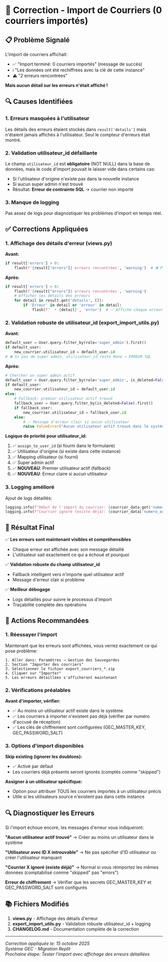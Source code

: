 # 🔧 Correction - Import de Courriers (0 courriers importés)

## 📋 Problème Signalé

L'import de courriers affichait:
- ✅ "Import terminé: 0 courriers importés" (message de succès)
- ℹ️ "Les données ont été rechiffrées avec la clé de cette instance"
- ⚠️ "2 erreurs rencontrées"

**Mais aucun détail sur les erreurs n'était affiché !**

## 🔍 Causes Identifiées

### 1. Erreurs masquées à l'utilisateur
Les détails des erreurs étaient stockés dans `result['details']` mais n'étaient jamais affichés à l'utilisateur. Seul le compteur d'erreurs était montré.

### 2. Validation utilisateur_id défaillante
Le champ `utilisateur_id` est **obligatoire** (NOT NULL) dans la base de données, mais le code d'import pouvait le laisser vide dans certains cas:
- Si l'utilisateur d'origine n'existe pas dans la nouvelle instance
- Si aucun super admin n'est trouvé
- Résultat: **Erreur de contrainte SQL** → courrier non importé

### 3. Manque de logging
Pas assez de logs pour diagnostiquer les problèmes d'import en temps réel.

## ✅ Corrections Appliquées

### 1. Affichage des détails d'erreur (views.py)

**Avant:**
```python
if result['errors'] > 0:
    flash(f'{result["errors"]} erreurs rencontrées', 'warning')  # ❌ Pas de détails
```

**Après:**
```python
if result['errors'] > 0:
    flash(f'{result["errors"]} erreurs rencontrées', 'warning')
    # Afficher les détails des erreurs
    for detail in result.get('details', []):
        if 'Erreur' in detail or 'erreur' in detail:
            flash(f'  • {detail}', 'error')  # ✅ Affiche chaque erreur
```

### 2. Validation robuste de utilisateur_id (export_import_utils.py)

**Avant:**
```python
default_user = User.query.filter_by(role='super_admin').first()
if default_user:
    new_courrier.utilisateur_id = default_user.id
# ❌ Si pas de super admin, utilisateur_id reste None → ERREUR SQL
```

**Après:**
```python
# Chercher un super admin actif
default_user = User.query.filter_by(role='super_admin', is_deleted=False).first()
if default_user:
    new_courrier.utilisateur_id = default_user.id
else:
    # Fallback: premier utilisateur actif trouvé
    fallback_user = User.query.filter_by(is_deleted=False).first()
    if fallback_user:
        new_courrier.utilisateur_id = fallback_user.id
    else:
        # ✅ Message d'erreur clair si aucun utilisateur
        raise ValueError("Aucun utilisateur actif trouvé dans le système")
```

**Logique de priorité pour utilisateur_id:**
1. ✅ `assign_to_user_id` (si fourni dans le formulaire)
2. ✅ Utilisateur d'origine (si existe dans cette instance)
3. ✅ Mapping utilisateur (si fourni)
4. ✅ Super admin actif
5. ✅ **NOUVEAU**: Premier utilisateur actif (fallback)
6. ✅ **NOUVEAU**: Erreur claire si aucun utilisateur

### 3. Logging amélioré

Ajout de logs détaillés:
```python
logging.info(f"Début de l'import du courrier: {courrier_data.get('numero_accuse_reception')}")
logging.info(f"Courrier ignoré (existe déjà): {courrier_data['numero_accuse_reception']}")
```

## 🎯 Résultat Final

✅ **Les erreurs sont maintenant visibles et compréhensibles**
- Chaque erreur est affichée avec son message détaillé
- L'utilisateur sait exactement ce qui a échoué et pourquoi

✅ **Validation robuste du champ utilisateur_id**
- Fallback intelligent vers n'importe quel utilisateur actif
- Message d'erreur clair si problème

✅ **Meilleur débogage**
- Logs détaillés pour suivre le processus d'import
- Traçabilité complète des opérations

## 📝 Actions Recommandées

### 1. Réessayer l'import
Maintenant que les erreurs sont affichées, vous verrez exactement ce qui pose problème:
```
1. Aller dans: Paramètres → Gestion des Sauvegardes
2. Section "Importer des courriers"
3. Sélectionner le fichier export_courriers_*.zip
4. Cliquer sur "Importer"
5. Les erreurs détaillées s'afficheront maintenant
```

### 2. Vérifications préalables

**Avant d'importer, vérifier:**
- ✅ Au moins un utilisateur actif existe dans le système
- ✅ Les courriers à importer n'existent pas déjà (vérifier par numéro d'accusé de réception)
- ✅ Les clés de chiffrement sont configurées (GEC_MASTER_KEY, GEC_PASSWORD_SALT)

### 3. Options d'import disponibles

**Skip existing (ignorer les doublons):**
- ✅ Activé par défaut
- Les courriers déjà présents seront ignorés (comptés comme "skipped")

**Assigner à un utilisateur spécifique:**
- Option pour attribuer TOUS les courriers importés à un utilisateur précis
- Utile si les utilisateurs source n'existent pas dans cette instance

## 🔍 Diagnostiquer les Erreurs

Si l'import échoue encore, les messages d'erreur vous indiqueront:

**"Aucun utilisateur actif trouvé"**
→ Créer au moins un utilisateur dans le système

**"Utilisateur avec ID X introuvable"**
→ Ne pas spécifier d'ID utilisateur ou créer l'utilisateur manquant

**"Courrier X ignoré (existe déjà)"**
→ Normal si vous réimportez les mêmes données (comptabilisé comme "skipped" pas "errors")

**Erreur de chiffrement**
→ Vérifier que les secrets GEC_MASTER_KEY et GEC_PASSWORD_SALT sont configurés

## 📚 Fichiers Modifiés

1. **views.py** - Affichage des détails d'erreur
2. **export_import_utils.py** - Validation robuste utilisateur_id + logging
3. **CHANGELOG.md** - Documentation complète de la correction

---
*Correction appliquée le: 15 octobre 2025*  
*Système GEC - Migration Replit*  
*Prochaine étape: Tester l'import avec affichage des erreurs détaillées*
